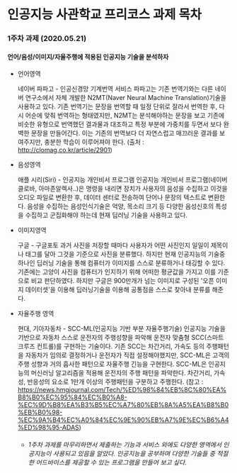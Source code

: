 # 인공지능 사관학교 프리코스 과제 목차

### 1주차 과제 (2020.05.21)
#### 언어/음성/이미지/자율주행에 적용된 인공지능 기술을 분석하자 #### 

* 언어영역 
  
  네이버 파파고 - 인공신경망 기계번역 서비스
  파파고는 기존 번역기와는 다른 네이버 연구소에서 자체 개발한 N2MT(Naver Neural Machine Translation)기술을 사용하고 있다. 기존 번역기는 문장을 번역할 때 일정 단위로 잘라서 번역한 후, 다시 어순에 맞춰 번역하는 형태였지만, N2MT는 분석해야하는 문장을 보고 기존에 비슷한 유형으로 번역했던 결과물과 대조하고 특정 부분에 가중치를 두면서 보다 완벽한 문장을 만들어간다. 이는 기존의 번역보다 더 자연스럽고 매끄러운 결과를 보여주지만, 충분한 학습이 이루어져야 한다.
  (출처 : http://clomag.co.kr/article/2901)

* 음성영역
  
  애플 시리(Siri) - 인공지능 개인비서 프로그램
  인공지능 개인비서 프로그램(네이버클로바, 아마존알렉사..)은 명령을 내리면 장치가 사용자의 음성을 수집하고 이것을 오디오 파일로 변환한 후, 데이터 센터로 전송하여 단어나 문장의 텍스트로 변환한다. 음성을 수집하는 음성인식기술은 억양, 목소리 크기 등 다양한 음성신호의 특성을 수집하고 군집화해야 하는데 현재 딥러닝 기술을 사용하고 있다.

* 이미지영역

  구글 - 구글포토
  과거 사진을 저장할 때마다 사용자가 어떤 사진인지 일일이 제목이나 태그를 달아 그것을 기준으로 사진을 분류했다. 하지만 현재 인공지능의 기술중 하나인 딥러닝 기술을 통해 컴퓨터가 이미지를 스스로 분류하거나 태깅할 수 있다. 기존에는 고양이 사진을 컴퓨터가 인지하기 위해 어떠한 평균값을 가지고 이를 기준으로 비교 판단하였다. 하지만 구글은 900만개가 넘는 이미지로 구성된 '오픈 이미지 데이터셋'을 이용해 딥러닝기술을 이용해 공통점을 스스로 찾아내 분류를 해준다.

* 자율주행 영역

    현대, 기아자동차 - SCC-ML(인공지능 기반 부분 자율주행기술)
    인공지능 기술을 기반으로 자동차 스스로 운전자의 주행성향을 파악해 운전자 맞춤형 SCC(스마트 크루즈 컨트롤)를 구현하는 기술이다. 기존 SCC는 차간거리, 가속도 등의 주행패턴을 자동차가 임의로 결정하거나 운전자가 직접 설정해야했지만, SCC-ML은 고객의 주행 성향과 거의 흡사한 패턴으로 자율주행 긴능을 구현한다.
    SCC-ML은 인공지능의 머신러닝 알고리즘을 적용해 운전자의 주행 패턴을 파악한다. 차간거리, 가속성, 반응성의 요소로 1만개 이상의 주행패턴을 구분하고 주행한다.
    (참고 : https://news.hmgjournal.com/Tech/%ED%98%84%EB%8C%80%EA%B8%B0%EC%95%84%EC%B0%A8-%EC%9D%B8%EA%B3%B5%EC%A7%80%EB%8A%A5%EA%B8%B0%EB%B0%98-%EC%9A%B4%EC%A0%84%EC%9E%90%EB%A7%9E%EC%B6%A4%ED%98%95-ADAS)
    
   * ###### 1주차 과제를 마무리하면서 제출하는 기능과 서비스 외에도 다양한 영역에서 인공지능이 사용되고 있음을 알았다. 인공지능을 공부하며 다양한 기술들 중 적절한 어드바이스를 제공할 수 있는 프로그램을 만들어 보고 싶다. ######
